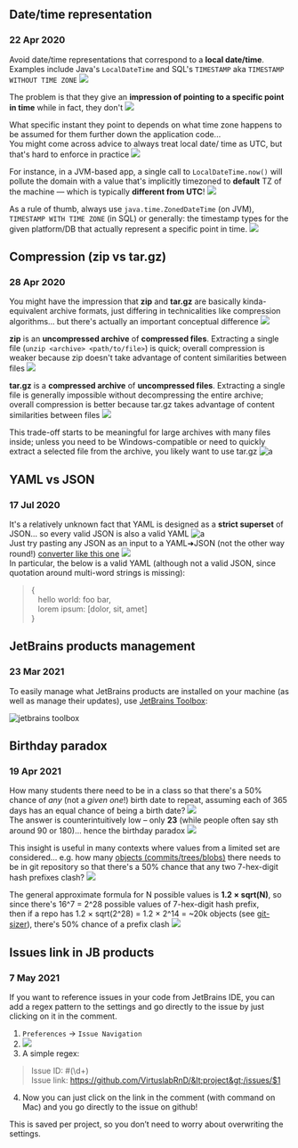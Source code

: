 ## Date/time representation
### 22 Apr 2020

Avoid date/time representations that correspond to
a **local date/time**. Examples include Java's `LocalDateTime`
and SQL's `TIMESTAMP` aka `TIMESTAMP WITHOUT TIME ZONE` ![](stop-sign)

The problem is that they give an **impression of pointing
to a specific point in time** while in fact, they don't ![](bangbang)

What specific instant they point to depends on what
time zone happens to be assumed for them further down
the application code...<br/>
You might come across advice to always treat local date/
time as UTC, but that's hard to enforce in practice ![](niby-czlowiek-wiedzial)

For instance, in a JVM-based app, a single call to
`LocalDateTime.now()` will pollute the domain with a
value that's implicitly timezoned to **default** TZ of
the machine &mdash; which is typically **different from UTC**! ![](scream)

As a rule of thumb, always use `java.time.ZonedDateTime` (on JVM),
`TIMESTAMP WITH TIME ZONE` (in SQL) or generally: the timestamp types
for the given platform/DB that actually represent a specific point in time. ![](spurdo-thumbs-up)


## Compression (zip vs tar.gz)
### 28 Apr 2020

You might have the impression that **zip** and
**tar.gz** are basically kinda-equivalent archive
formats, just differing in technicalities like
compression algorithms... but there's actually
an important conceptual difference ![](goncern)

**zip** is an **uncompressed archive** of **compressed
files**. Extracting a single file (`unzip <archive>
<path/to/file>`) is quick; overall compression
is weaker because zip doesn't take advantage
of content similarities between files ![](windows)

**tar.gz** is a **compressed archive** of **uncompressed
files**. Extracting a single file is generally impossible
without decompressing the entire archive;
overall compression is better because tar.gz takes
advantage of content similarities between files ![](linux)

This trade-off starts to be meaningful for large
archives with many files inside; unless you need
to be Windows-compatible or need to quickly extract
a selected file from the archive, you likely
want to use tar.gz ![a](head-banging-parrot)


## YAML vs JSON
### 17 Jul 2020

It's a relatively unknown fact that YAML is designed as a **strict superset** of JSON... so every valid JSON is also a valid YAML ![a](cooo) <br/>
Just try pasting any JSON as an input to a YAML&#10140;JSON (not the other way round!)
[converter like this one](http://onlineyamltools.com/convert-yaml-to-json) ![](wrench) <br/>
In particular, the below is a valid YAML
(although not a valid JSON, since quotation around multi-word strings is missing):

> { <br/>
> &nbsp;&nbsp; hello world: foo bar, <br/>
> &nbsp;&nbsp; lorem ipsum: [dolor, sit, amet] <br/>
> } <br/>


## JetBrains products management
### 23 Mar 2021

To easily manage what JetBrains products are installed on your machine (as well as manage their updates),
use [JetBrains Toolbox](https://www.jetbrains.com/toolbox-app/):

![jetbrains toolbox](jetbrains_toolbox.png)


## Birthday paradox
### 19 Apr 2021

How many students there need to be in a class so that there's a 50% chance of _any_ 
(not a _given one_!) birth date to repeat, assuming each of 365 days has an equal chance
of being a birth date? ![](birthday) <br/>
The answer is counterintuitively low – only **23** (while people often say sth around 90 or 180)...
hence the birthday paradox ![](surprised_pikachu)

This insight is useful in many contexts where values from a limited set are considered...
e.g. how many [objects (commits/trees/blobs)](#git/commit-storage) there needs to be in git repository
so that there's a 50% chance that any two 7-hex-digit hash prefixes clash? ![](git)

The general approximate formula for N possible values is **1.2 × sqrt(N)**,
so since there's 16^7 = 2^28 possible values of 7-hex-digit hash prefix, <br/>
then if a repo has 1.2 × sqrt(2^28) = 1.2 × 2^14 = ~20k objects (see [git-sizer](https://github.com/github/git-sizer)),
there's 50% chance of a prefix clash ![](crossed_swords)


## Issues link in JB products
### 7 May 2021

If you want to reference issues in your code from JetBrains IDE, you can add a regex pattern
to the settings and go directly to the issue by just clicking on it in the comment.
1. `Preferences` -> `Issue Navigation`
2. ![](heavy_plus_sign)
3. A simple regex:

> Issue ID: #(\d+) <br/>
> Issue link: https://github.com/VirtuslabRnD/&lt;project&gt;/issues/$1

4. Now you can just click on the link in the comment (with command on Mac)
   and you go directly to the issue on github!
   
This is saved per project, so you don’t need to worry about overwriting the settings.

